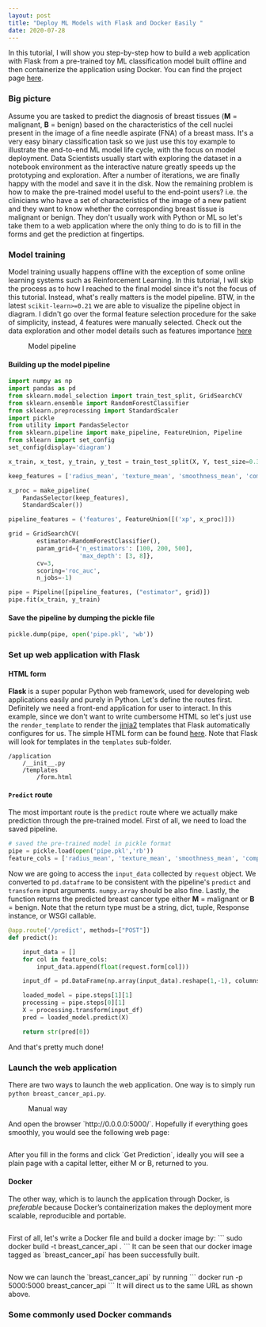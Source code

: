 ```yaml
---
layout: post
title: "Deploy ML Models with Flask and Docker Easily "
date: 2020-07-28
---
```


<span class="dropcap">I</span>n this tutorial, I will show you step-by-step how to build a web application with Flask from a pre-trained toy ML classification model built offline and then containerize the application using Docker. You can find the project page [here](https://github.com/HongleiXie/breast-cancer-API/).

### Big picture
Assume you are tasked to predict the diagnosis of breast tissues (**M** = malignant, **B** = benign) based on the characteristics of the cell nuclei present in the image of a fine needle aspirate (FNA) of a breast mass. It's a very easy binary classification task so we just use this toy example to illustrate the end-to-end ML model life cycle, with the focus on model deployment.
Data Scientists usually start with exploring the dataset in a notebook environment as the interactive nature greatly speeds up the prototyping and exploration. After a number of iterations, we are finally happy with the model and save it in the disk.
Now the remaining problem is how to make the pre-trained model useful to the end-point users? i.e. the clinicians who have a set of characteristics of the image of a new patient and they want to know whether the corresponding breast tissue is malignant or benign. They don't usually work with Python or ML so let's take them to a web application where the only thing to do is to fill in the forms and get the prediction at fingertips.
### Model training
Model training usually happens offline with the exception of some online learning systems such as Reinforcement Learning. In this tutorial, I will skip the process as to how I reached to the final model since it's not the focus of this tutorial. Instead, what's really matters is the model pipeline. BTW, in the latest `scikit-learn>=0.21` we are able to visualize the pipeline object in diagram. I didn't go over the formal feature selection procedure for the sake of simplicity, instead, 4 features were manually selected. 
Check out the data exploration and other model details such as features importance [here](https://github.com/HongleiXie/breast-cancer-API/blob/master/application/model_offline_training.ipynb)

<figure>
    <img src="{{ '/assets/img/20200728_pipe.png' | prepend: site.baseurl }}" alt="">
    <figcaption>Model pipeline</figcaption>
</figure>

#### Building up the model pipeline

```python
import numpy as np
import pandas as pd
from sklearn.model_selection import train_test_split, GridSearchCV
from sklearn.ensemble import RandomForestClassifier
from sklearn.preprocessing import StandardScaler
import pickle
from utility import PandasSelector
from sklearn.pipeline import make_pipeline, FeatureUnion, Pipeline
from sklearn import set_config
set_config(display='diagram')

x_train, x_test, y_train, y_test = train_test_split(X, Y, test_size=0.3)

keep_features = ['radius_mean', 'texture_mean', 'smoothness_mean', 'compactness_mean']

x_proc = make_pipeline(
    PandasSelector(keep_features),
    StandardScaler())

pipeline_features = ('features', FeatureUnion([('xp', x_proc)]))

grid = GridSearchCV(
        estimator=RandomForestClassifier(),
        param_grid={'n_estimators': [100, 200, 500],
                    'max_depth': [3, 8]},
        cv=3,
        scoring='roc_auc',
        n_jobs=-1)

pipe = Pipeline([pipeline_features, ("estimator", grid)])
pipe.fit(x_train, y_train)
```
#### Save the pipeline by dumping the pickle file

```python
pickle.dump(pipe, open('pipe.pkl', 'wb'))
```

### Set up web application with Flask
#### HTML form
**Flask** is a super popular Python web framework, used for developing web applications easily and purely in Python.
Let's define the routes first. Definitely we need a front-end application for user to interact. In this example, since we don't want to write cumbersome HTML so let's just use the `render_template` to render the [jinja2](https://jinja.palletsprojects.com/en/2.11.x/) templates that Flask automatically configures for us. The simple HTML form can be found [here](https://github.com/HongleiXie/breast-cancer-API/application/templates/form.html). Note that Flask will look for templates in the `templates` sub-folder.
```
/application
    /__init__.py
    /templates
        /form.html
```
#### `Predict` route
The most important route is the `predict` route where we actually make prediction through the pre-trained model.
First of all, we need to load the saved pipeline.
```python
# saved the pre-trained model in pickle format
pipe = pickle.load(open('pipe.pkl','rb'))
feature_cols = ['radius_mean', 'texture_mean', 'smoothness_mean', 'compactness_mean']
```
Now we are going to access the `input_data` collected by `request` object. We converted to `pd.dataframe`  to be consistent with the pipeline's `predict` and `transform` input arguments. `numpy.array` should be also fine. Lastly, the function returns the predicted breast cancer type either **M** = malignant or **B** = benign.
Note that the return type must be a string, dict, tuple, Response instance, or WSGI callable.

```python
@app.route('/predict', methods=["POST"])
def predict():

    input_data = []
    for col in feature_cols:
        input_data.append(float(request.form[col]))

    input_df = pd.DataFrame(np.array(input_data).reshape(1,-1), columns=feature_cols)

    loaded_model = pipe.steps[1][1]
    processing = pipe.steps[0][1]
    X = processing.transform(input_df)
    pred = loaded_model.predict(X)

    return str(pred[0])
```
And that's pretty much done!

### Launch the web application

There are two ways to launch the web application. One way is to simply run `python breast_cancer_api.py`.
<figure>
    <img src="{{ '/assets/img/20200728_manual.png' | prepend: site.baseurl }}" alt="">
    <figcaption>Manual way</figcaption>
</figure>
And open the browser `http://0.0.0.0:5000/`. Hopefully if everything goes smoothly, you would see the following web page:
<figure>
    <img src="{{ '/assets/img/20200728_web.png' | prepend: site.baseurl }}" alt="">
</figure>
After you fill in the forms and click `Get Prediction`, ideally you will see a plain page with a capital letter, either M or B, returned to you.

#### Docker
The other way, which is to launch the application through Docker, is *preferable* because Docker’s containerization makes the deployment more scalable, reproducible and portable.
<figure>
    <img src="{{ '/assets/img/20200728_docker_overview.png' | prepend: site.baseurl }}" alt="">
</figure>
First of all, let's write a Docker file and build a docker image by:
```
sudo docker build -t breast_cancer_api .
```
It can be seen that our docker image tagged as `breast_cancer_api` has been successfully built.

<figure>
    <img src="{{ '/assets/img/20200728_docker.png' | prepend: site.baseurl }}" alt="">
</figure>
Now we can launch the `breast_cancer_api` by running
```
docker run -p 5000:5000 breast_cancer_api
```
It will direct us to the same URL as shown above.

### Some commonly used Docker commands
<figure>
    <img src="{{ '/assets/img/20200728_docker_cmd.png' | prepend: site.baseurl }}" alt="">
</figure>
